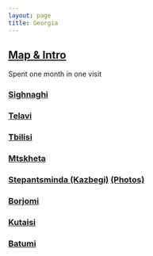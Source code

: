 ```yaml
---
layout: page
title: Georgia
---
```


## [Map & Intro](https://goo.gl/maps/HYbzbjwwAkwwKRU39)

Spent one month in one visit

### [Sighnaghi](https://goo.gl/maps/yhs7HWcnFysQYfebA)

### [Telavi](https://goo.gl/maps/fZvwTb8gYQDYTJTx9)

### [Tbilisi](https://goo.gl/maps/apiWJ5vFD4w5t3E16)

### [Mtskheta](https://goo.gl/maps/hfkqhJcBKCEnpo8k9)

### [Stepantsminda (Kazbegi)](https://goo.gl/maps/MUC72byKQatZb4PUA) [(Photos)](https://photos.app.goo.gl/tjiA5vME5kDVBngCA)

### [Borjomi](https://goo.gl/maps/z4EurQhmq7JJnWXs6)

### [Kutaisi](https://goo.gl/maps/7MhQhPPKAkFtjwFd7)

### [Batumi](https://goo.gl/maps/9qJwafXjBdFp5Rh17)

